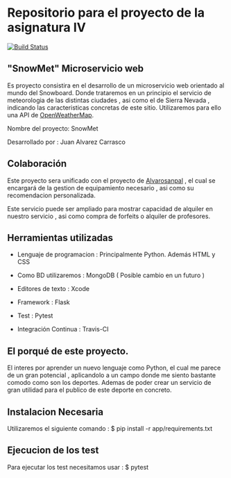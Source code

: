 # Repositorio para el proyecto de la asignatura IV 

[![Build Status](https://travis-ci.org/vaderrama/Proyecto-IV.svg?branch=master)](https://travis-ci.org/vaderrama/Proyecto-IV)


## "SnowMet" Microservicio web 

Es proyecto consistira en el desarrollo de un microservicio web orientado al mundo del Snowboard. Donde trataremos en un principio el servicio de meteorologia de las distintas ciudades , asi como el de Sierra Nevada , indicando las caracteristicas concretas de este sitio. Utilizaremos para ello una API de [OpenWeatherMap](https://openweathermap.org/).

Nombre del proyecto: SnowMet

Desarrollado por : Juan Alvarez Carrasco

## Colaboración
Este proyecto sera unificado con el proyecto de [Alvarosanpal](https://github.com/Alvarosanpal/Proyecto_IV) , el cual se encargará de la gestion de equipamiento necesario , asi como su recomendacion personalizada.

Este servicio puede ser ampliado para mostrar capacidad de alquiler en nuestro servicio , asi como compra de forfeits o alquiler de profesores. 

    
## Herramientas utilizadas 

- Lenguaje de programacion : Principalmente Python. Además HTML y CSS

- Como BD utilizaremos : MongoDB ( Posible cambio en un futuro )

- Editores de texto : Xcode 

- Framework : Flask

- Test : Pytest

- Integración Continua : Travis-CI


## El porqué de este proyecto.

 El interes por aprender un nuevo lenguaje como Python, el cual me parece de un gran potencial ,  aplicandolo a un campo donde me siento bastante comodo como son los deportes. Ademas de poder crear un servicio de gran utilidad para el publico de este deporte en concreto. 



## Instalacion Necesaria 

Utilizaremos el siguiente comando : $ pip install -r app/requirements.txt

## Ejecucion de los test

Para ejecutar los test necesitamos usar : $ pytest


